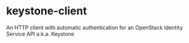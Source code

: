 keystone-client
===============

An HTTP client with automatic authentication for an OpenStack Identity Service API a.k.a. Keystone
